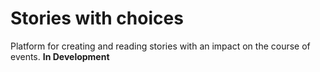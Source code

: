 # Stories with choices

Platform for creating and reading stories with an impact on the course of events.
**In Development**
